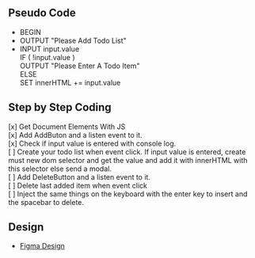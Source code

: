 ## Pseudo Code
- BEGIN
- OUTPUT "Please Add Todo List"
- INPUT input.value </br>
    IF ( !input.value ) </br>
    OUTPUT "Please Enter A Todo Item" </br>
    ELSE </br>
    SET innerHTML += input.value </br>    

## Step by Step Coding
[x] Get Document Elements With JS </br> 
[x] Add AddButon and a listen event to it. </br> 
[x] Check if input value is entered with console log. </br> 
[ ] Create your todo list when event click. If input value is entered, create must new dom selector and get the value and add it with innerHTML with this selector else send a modal.</br> 
[ ] Add DeleteButton and a listen event to it. </br> 
[ ] Delete last added item when event click </br> 
[ ] Inject the same things on the keyboard with the enter key to insert and the spacebar to delete. </br> 

## Design
- [Figma Design](https://www.figma.com/file/Po79NBfsNv6HeDX5ov9KON/Todo-App-%7C-JS?node-id=0%3A1)